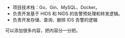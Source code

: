 - 项目技术栈：Go、Gin、MySQL、Docker。
- 负责开发基于 HIDS 和 NIDS 的告警预处理和转发逻辑。
- 负责开发存储、查询、删除 IDS 告警的逻辑

可以添加很多内容，把内容分一分把。
